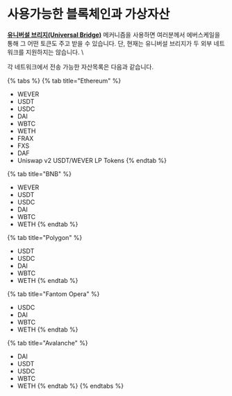 # 사용가능한 블록체인과 가상자산

[**유니버설 브리지(Universal Bridge)**](universal-bridge.md) 메커니즘을 사용하면 여러분께서 에버스케일을 통해 그 어떤 토큰도 주고 받을 수 있습니다. 단, 현재는 유니버설 브리지가 두 외부 네트워크를 지원하지는 않습니다. \


각 네트워크에서 전송 가능한 자산목록은 다음과 같습니다.

{% tabs %}
{% tab title="Ethereum" %}
* WEVER
* USDT
* USDC
* DAI
* WBTC
* WETH
* FRAX
* FXS
* DAF
* Uniswap v2 USDT/WEVER LP Tokens
{% endtab %}

{% tab title="BNB" %}
* WEVER
* USDT
* USDC
* DAI
* WBTC
* WETH
{% endtab %}

{% tab title="Polygon" %}
* USDT
* USDC
* DAI
* WBTC
* WETH
{% endtab %}

{% tab title="Fantom Opera" %}
* USDC
* DAI
* WBTC
* WETH
{% endtab %}

{% tab title="Avalanche" %}
* DAI
* USDT
* USDC
* WBTC
* WETH
{% endtab %}
{% endtabs %}
